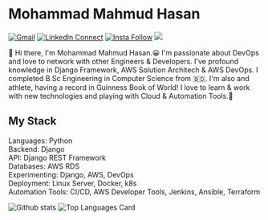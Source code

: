 # Mohammad Mahmud Hasan

[![Gmail](https://img.shields.io/badge/%20-Send%20Mail-black?color=14171A&labelColor=ef5350&logo=gmail&logoColor=ffffff)](mailto:mhasan92542@gmail.com)
[![LinkedIn Connect](https://img.shields.io/badge/%20-Connect-black?color=14171A&labelColor=212121&logo=linkedin&logoColor=ffffff)](https://www.linkedin.com/in/mohammad-mahmud-hasan/)
[![Insta Follow](https://img.shields.io/badge/%20-Follow-black?color=14171A&labelColor=d81b60&logo=instagram&logoColor=ffffff)](https://www.instagram.com/mahmud__hasan/)
![](https://komarev.com/ghpvc/?username=mahmud92542&color=red)

:wave: Hi there, I'm Mohammad Mahmud Hasan.😀 I'm passionate about DevOps and love to network with other Engineers & Developers.
I've profound knowledge in Django Framework, AWS Solution Architech & AWS DevOps. 
I completed B.Sc Engineering in Computer Science from 🇧🇩. 
I'm also and athlete, having a record in Guinness Book of World!
I love to learn & work with new technologies and playing with Cloud & Automation Tools.🤖

## My Stack

Languages: Python
<br>
Backend: Django
<br>
API: Django REST Framework
<br>
Databases: AWS RDS
<br>
Experimenting: Django, AWS, DevOps
<br>
Deployment: Linux Server, Docker, k8s
<br>
Automation Tools: CI/CD, AWS Developer Tools, Jenkins, Ansible, Terraform

![Github stats](https://github-readme-stats.vercel.app/api?username=mahmud92542&theme=highcontrast&show_icons=true&count_private=true)
![Top Languages Card](https://github-readme-stats.vercel.app/api/top-langs/?username=mahmud92542&layout=compact)

